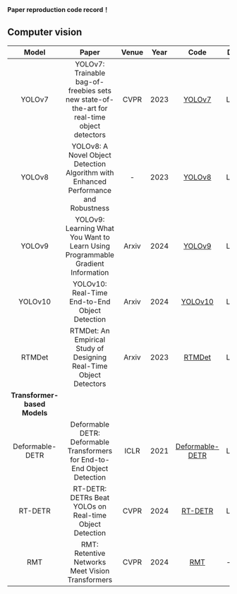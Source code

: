 **Paper reproduction code record！**

## Computer vision

|   Model    |                            Paper                              | Venue | Year |                      Code                      | Dataset   | Time |
| :--------: | :----------------------------------------------------------: | :---: | :--: | :--------------------------------------------: | ------ | ------- |
|   YOLOv7   | YOLOv7: Trainable bag-of-freebies sets new state-of-the-art for real-time object detectors | CVPR | 2023 |[YOLOv7](https://github.com/WongKinYiu/yolov7) | LUNA16 | 2024.5.28 |
|   YOLOv8   | YOLOv8: A Novel Object Detection Algorithm with Enhanced Performance and Robustness | - | 2023 |[YOLOv8](https://github.com/ultralytics/ultralytics) | LUNA16 | 2024.4.10 |
|   YOLOv9   | YOLOv9: Learning What You Want to Learn Using Programmable Gradient Information | Arxiv | 2024 |[YOLOv9](https://github.com/Ashores/YOLO_person) | LUNA16 | 2024.5.14 |
|   YOLOv10   |YOLOv10: Real-Time End-to-End Object Detection | Arxiv | 2024 |[YOLOv10](https://github.com/THU-MIG/yolov10?tab=readme-ov-file) | LUNA16 | 2024.5.26 |
|   RTMDet   |RTMDet: An Empirical Study of Designing Real-Time Object Detectors | Arxiv | 2023 |[RTMDet](https://github.com/open-mmlab/mmyolo) | LUNA16 | 2024.5.20 |
|**Transformer-based Models**|
|   Deformable-DETR   | Deformable DETR: Deformable Transformers for End-to-End Object Detection | ICLR | 2021 |[Deformable-DETR](https://github.com/fundamentalvision/Deformable-DETR) | LUNA16 | 2024.5.23 |
|   RT-DETR   | RT-DETR: DETRs Beat YOLOs on Real-time Object Detection | CVPR | 2024 |[RT-DETR](https://github.com/lyuwenyu/RT-DETR) | LUNA16 | 2024.2.10 |
|   RMT   | RMT: Retentive Networks Meet Vision Transformers | CVPR | 2024 |[RMT](https://github.com/qhfan/RMT) | - | 2024.5.10 |
